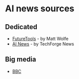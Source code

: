 # AI news sources

## Dedicated
* [FutureTools](https://www.futuretools.io/news) -  by Matt Wolfe
* [AI News](https://www.artificialintelligence-news.com) - by TechForge News

## Big media
* [BBC](https://www.bbc.co.uk/news/topics/ce1qrvleleqt)
